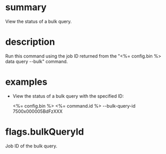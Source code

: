 # summary

View the status of a bulk query.

# description

Run this command using the job ID returned from the "<%= config.bin %> data query --bulk" command.

# examples

- View the status of a bulk query with the specified ID:

  <%= config.bin %> <%= command.id %> --bulk-query-id 7500x000005BdFzXXX

# flags.bulkQueryId

Job ID of the bulk query.
